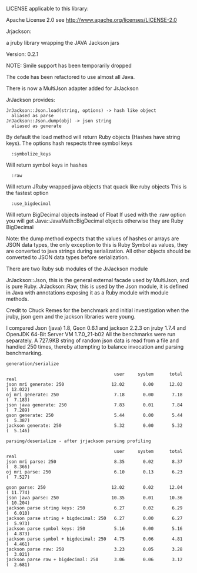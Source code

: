 LICENSE applicable to this library:

Apache License 2.0 see http://www.apache.org/licenses/LICENSE-2.0

Jrjackson:

a jruby library wrapping the JAVA Jackson jars

Version: 0.2.1

NOTE: Smile support has been temporarily dropped

The code has been refactored to use almost all Java.

There is now a MultiJson adapter added for JrJackson

JrJackson provides:

```
JrJackson::Json.load(string, options) -> hash like object
  aliased as parse
JrJackson::Json.dump(obj) -> json string
  aliased as generate
```

By default the load method will return Ruby objects (Hashes have string keys).
The options hash respects three symbol keys
```
  :symbolize_keys
```
Will return symbol keys in hashes
```
  :raw
```
Will return JRuby wrapped java objects that quack like ruby objects
This is the fastest option
```
  :use_bigdecimal
```
Will return BigDecimal objects instead of Float
If used with the :raw option you will get Java::JavaMath::BigDecimal objects
otherwise they are Ruby BigDecimal

Note: the dump method expects that the values of hashes or arrays are JSON data types,
the only exception to this is Ruby Symbol as values, they are converted to java strings
during serialization. All other objects should be converted to JSON data types before
serialization.

There are two Ruby sub modules of the JrJackson module

JrJackson::Json, this is the general external facade used by MultiJson, and is pure Ruby.
JrJackson::Raw, this is used by the Json module, it is defined in Java with annotations
exposing it as a Ruby module with module methods.

Credit to Chuck Remes for the benchmark and initial
investigation when the jruby, json gem and the jackson
libraries were young.

I compared Json (java) 1.8, Gson 0.6.1 and jackson 2.2.3 on jruby 1.7.4 and OpenJDK 64-Bit Server VM 1.7.0_21-b02
All the benchmarks were run separately. A 727.9KB string of random json data is read from a file and handled 250 times, thereby attempting to balance invocation and parsing benchmarking.

```
generation/serialize

                                         user     system      total         real
json mri generate: 250                  12.02       0.00      12.02     ( 12.022)
oj mri generate: 250                     7.18       0.00       7.18     (  7.183)
json java generate: 250                  7.83       0.01       7.84     (  7.289)
gson generate: 250                       5.44       0.00       5.44     (  5.387)
jackson generate: 250                    5.32       0.00       5.32     (  5.146)

parsing/deserialize - after jrjackson parsing profiling

                                         user     system      total         real
json mri parse: 250                      8.35       0.02       8.37     (  8.366)
oj mri parse: 250                        6.10       0.13       6.23     (  7.527)

gson parse: 250                         12.02       0.02      12.04     ( 11.774)
json java parse: 250                    10.35       0.01      10.36     ( 10.204)
jackson parse string keys: 250           6.27       0.02       6.29     (  6.010)
jackson parse string + bigdecimal: 250   6.27       0.00       6.27     (  5.973)
jackson parse symbol keys: 250           5.16       0.00       5.16     (  4.873)
jackson parse symbol + bigdecimal: 250   4.75       0.06       4.81     (  4.461)
jackson parse raw: 250                   3.23       0.05       3.28     (  3.021)
jackson parse raw + bigdecimal: 250      3.06       0.06       3.12     (  2.681)

```



